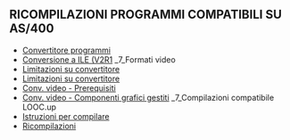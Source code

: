 ## RICOMPILAZIONI PROGRAMMI COMPATIBILI SU AS/400
- [Convertitore programmi](Sorgenti/MB/DOC/LOCONV_01)
- [Conversione a ILE (V2R1](Sorgenti/MB/DOC/B£R210_01)
  _7_Formati video
- [Limitazioni su convertitore](Sorgenti/MB/DOC/LOCONV_02)
- [Limitazioni su convertitore](Sorgenti/MB/DOC/LOCONV_026)
- [Conv. video - Prerequisiti](Sorgenti/MB/DOC/LOCONV_021)
- [Conv. video - Componenti grafici gestiti](Sorgenti/MB/DOC/LOCONV_022)
  _7_Compilazioni compatibile LOOC.up
- [Istruzioni per compilare](Sorgenti/MB/DOC/LOCONV_04)
- [Ricompilazioni](Sorgenti/MB/DOC/LOCONV_03)
